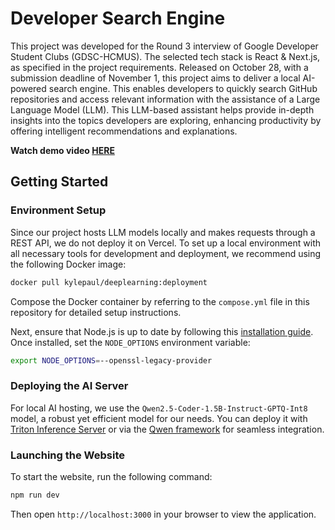 # Developer Search Engine

This project was developed for the Round 3 interview of Google Developer Student Clubs (GDSC-HCMUS). The selected tech stack is React & Next.js, as specified in the project requirements. Released on October 28, with a submission deadline of November 1, this project aims to deliver a local AI-powered search engine. This enables developers to quickly search GitHub repositories and access relevant information with the assistance of a Large Language Model (LLM). This LLM-based assistant helps provide in-depth insights into the topics developers are exploring, enhancing productivity by offering intelligent recommendations and explanations.

**Watch demo video [HERE](https://youtu.be/4nMiiRSbGGk)**

## Getting Started

### Environment Setup
Since our project hosts LLM models locally and makes requests through a REST API, we do not deploy it on Vercel. To set up a local environment with all necessary tools for development and deployment, we recommend using the following Docker image:

```bash
docker pull kylepaul/deeplearning:deployment
```

Compose the Docker container by referring to the `compose.yml` file in this repository for detailed setup instructions.

Next, ensure that Node.js is up to date by following this [installation guide](https://nodejs.org/en/download/package-manager). Once installed, set the `NODE_OPTIONS` environment variable:

```bash
export NODE_OPTIONS=--openssl-legacy-provider
```

### Deploying the AI Server
For local AI hosting, we use the `Qwen2.5-Coder-1.5B-Instruct-GPTQ-Int8` model, a robust yet efficient model for our needs. You can deploy it with [Triton Inference Server](https://github.com/triton-inference-server/backend) or via the [Qwen framework](https://qwen.readthedocs.io/en/latest/deployment/vllm.html) for seamless integration.

### Launching the Website
To start the website, run the following command:

```bash
npm run dev
```

Then open `http://localhost:3000` in your browser to view the application.